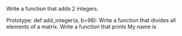 Write a function that adds 2 integers.

Prototype: def add_integer(a, b=98):
Write a function that divides all elements of a matrix.
Write a function that prints My name is <first name> <last name>
